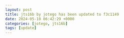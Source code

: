 ```yaml
---
layout: post
title: jts16b by jotego has been updated to f3c1149
date: 2024-05-10 06:42:29 +0000
categories: [jotego, jts16b]
tags: [update]
---
```


